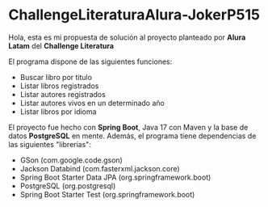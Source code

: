 # ChallengeLiteraturaAlura-JokerP515

Hola, esta es mi propuesta de solución al proyecto planteado por <b>Alura Latam</b> del <b>Challenge Literatura</b>

El programa dispone de las siguientes funciones:

- Buscar libro por titulo
- Listar libros registrados
- Listar autores registrados
- Listar autores vivos en un determinado año
- Listar libros por idioma

El proyecto fue hecho con <b>Spring Boot</b>, Java 17 con Maven y la base de datos <b>PostgreSQL</b> en mente. Además, el programa tiene dependencias de las siguientes "librerías":

- GSon (com.google.code.gson)
- Jackson Databind (com.fasterxml.jackson.core)
- Spring Boot Starter Data JPA (org.springframework.boot)
- PostgreSQL (org.postgresql)
- Spring Boot Starter Test (org.springframework.boot)
